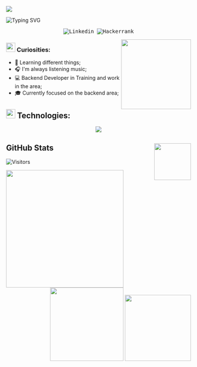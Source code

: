 <img src="Assets/banner.gif" cite="https://galoupop.tumblr.com/image/145423398021">

![Typing SVG](https://readme-typing-svg.demolab.com?font=Fira+Code&pause=1000&color=9644CD&center=true&vCenter=true&width=1000&lines=Hello%2C+my+name+is+Heitor+Carvalho;I+am+Software+Developer;Welcome+to+my+Github+:%29)

<samp>
  <p align="center">
    <a href="https://www.linkedin.com/in/heitor-carvalho-rodrigues-75b3621a0/" target="_blank" style="text-decoration: none;">
        <img src="https://img.shields.io/badge/linkedin-1a1b27?style=for-the-badge&logo=linkedin&logoColor=9644CD" alt="Linkedin">
    </a>
    </a>
        <a href="https://www.hackerrank.com/profile/xkHeitor" target="_blank" style="text-decoration: none;">
        <img src="https://img.shields.io/badge/hackerrank-1a1b27?style=for-the-badge&logo=hackerrank&logoColor=9644CD" alt="Hackerrank">
    </a>
  </p>
</samp>

<a href="https://discord.com/users/319908473267683328">
  <img src="https://lanyard.cnrad.dev/api/319908473267683328" align="right" style="max-width: 90%;height: 190px;">
</a>

### <img src="Assets/hmm.gif" width="25px" height="25px"> Curiosities:

- 🌱  Learning different things;
- 🎧  I'm always listening music;
- 💻  Backend Developer in Training and work in the area;
- 🎓  Currently focused on the backend area;


## <img src="Assets/powerup.gif" width="25px" height="25px"> Technologies:

<p align="center">
  <a href="https://skillicons.dev">
    <img src="https://skillicons.dev/icons?i=ts,docker,go,css,mongodb,git,html,postman,git,nodejs,php,py,angular,nestjs,laravel,mysql,vuejs,expressjs,firebase,postgres,aws,redis,githubactions,linux,markdown,regex,codepen,bash,raspberrypi,obsidian,rabbitmq,graphql,dynamodb,github,htmx,javascript&perline=9" />
  </a>
</p>

## GitHub Stats <img src="Assets/PC.gif" width="100px" height="100px" align="right">

![Visitors](https://api.visitorbadge.io/api/visitors?path=https%3A%2F%2Fgithub.com%2FxkHeitor&label=views&labelColor=%23000000&countColor=%23ba68c8)

<img align="left" height="320px" src="https://github-readme-stats.vercel.app/api/top-langs/?username=xkheitor&langs_count=8&theme=transparent&title_color=fe428e&text_color=a9fef7&icon_color=f8d847&hide_border=true">
<div align="right">
  <img height="200px !important" src="https://github-readme-stats.vercel.app/api?username=xkheitor&show_icons=true&custom_title=Heitor's%20Github%20Stats&theme=transparent&title_color=fe428e&text_color=a9fef7&icon_color=f8d847&hide_border=true">
  <img height="180px !important" src="https://github-readme-streak-stats.herokuapp.com?user=xkHeitor&theme=dracula&hide_border=true)](https://git.io/streak-stats">
</div>
